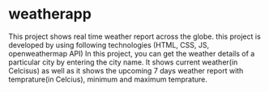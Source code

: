 # weatherapp
This project shows real time weather report across the globe. this project is developed by using following technologies (HTML, CSS, JS, openweathermap API) In this project, you can get the weather details of a particular city by entering the city name. It shows current weather(in Celcisus) as well as it shows the upcoming 7 days weather report with temprature(in Celcius), minimum and maximum temprature.


